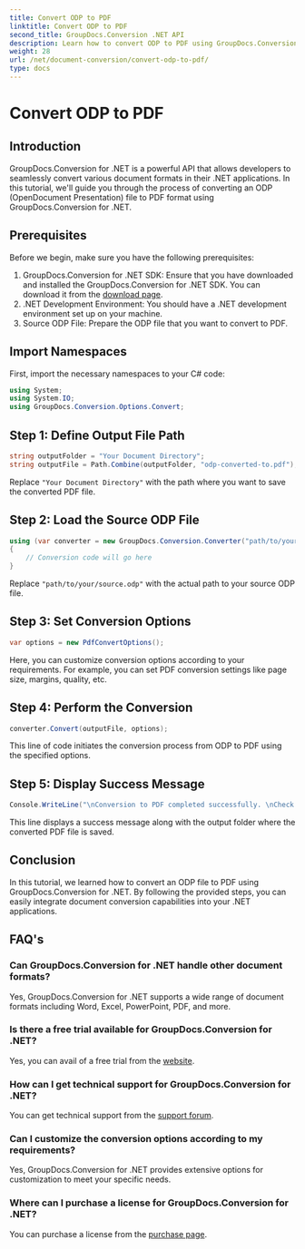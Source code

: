 ```yaml
---
title: Convert ODP to PDF
linktitle: Convert ODP to PDF
second_title: GroupDocs.Conversion .NET API
description: Learn how to convert ODP to PDF using GroupDocs.Conversion for .NET. Follow our step-by-step guide for seamless document conversion.
weight: 28
url: /net/document-conversion/convert-odp-to-pdf/
type: docs
---
```

# Convert ODP to PDF

## Introduction
GroupDocs.Conversion for .NET is a powerful API that allows developers to seamlessly convert various document formats in their .NET applications. In this tutorial, we'll guide you through the process of converting an ODP (OpenDocument Presentation) file to PDF format using GroupDocs.Conversion for .NET.
## Prerequisites
Before we begin, make sure you have the following prerequisites:
1. GroupDocs.Conversion for .NET SDK: Ensure that you have downloaded and installed the GroupDocs.Conversion for .NET SDK. You can download it from the [download page](https://releases.groupdocs.com/conversion/net/).
2. .NET Development Environment: You should have a .NET development environment set up on your machine.
3. Source ODP File: Prepare the ODP file that you want to convert to PDF.

## Import Namespaces
First, import the necessary namespaces to your C# code:
```csharp
using System;
using System.IO;
using GroupDocs.Conversion.Options.Convert;
```
## Step 1: Define Output File Path
```csharp
string outputFolder = "Your Document Directory";
string outputFile = Path.Combine(outputFolder, "odp-converted-to.pdf");
```
Replace `"Your Document Directory"` with the path where you want to save the converted PDF file.
## Step 2: Load the Source ODP File
```csharp
using (var converter = new GroupDocs.Conversion.Converter("path/to/your/source.odp"))
{
    // Conversion code will go here
}
```
Replace `"path/to/your/source.odp"` with the actual path to your source ODP file.
## Step 3: Set Conversion Options
```csharp
var options = new PdfConvertOptions();
```
Here, you can customize conversion options according to your requirements. For example, you can set PDF conversion settings like page size, margins, quality, etc.
## Step 4: Perform the Conversion
```csharp
converter.Convert(outputFile, options);
```
This line of code initiates the conversion process from ODP to PDF using the specified options.
## Step 5: Display Success Message
```csharp
Console.WriteLine("\nConversion to PDF completed successfully. \nCheck output in {0}", outputFolder);
```
This line displays a success message along with the output folder where the converted PDF file is saved.

## Conclusion
In this tutorial, we learned how to convert an ODP file to PDF using GroupDocs.Conversion for .NET. By following the provided steps, you can easily integrate document conversion capabilities into your .NET applications.
## FAQ's
### Can GroupDocs.Conversion for .NET handle other document formats?
Yes, GroupDocs.Conversion for .NET supports a wide range of document formats including Word, Excel, PowerPoint, PDF, and more.
### Is there a free trial available for GroupDocs.Conversion for .NET?
Yes, you can avail of a free trial from the [website](https://releases.groupdocs.com/).
### How can I get technical support for GroupDocs.Conversion for .NET?
You can get technical support from the [support forum](https://forum.groupdocs.com/c/conversion/11).
### Can I customize the conversion options according to my requirements?
Yes, GroupDocs.Conversion for .NET provides extensive options for customization to meet your specific needs.
### Where can I purchase a license for GroupDocs.Conversion for .NET?
You can purchase a license from the [purchase page](https://purchase.groupdocs.com/buy).
